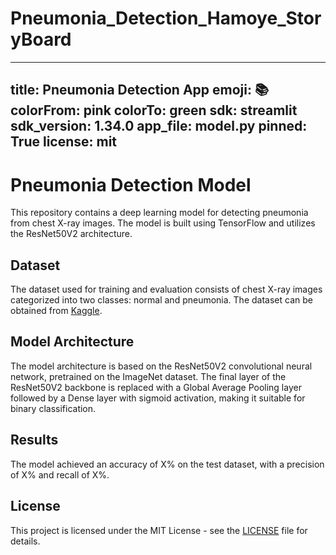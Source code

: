 # Pneumonia_Detection_Hamoye_StoryBoard

---
title: Pneumonia Detection App
emoji: 📚
colorFrom: pink
colorTo: green
sdk: streamlit
sdk_version: 1.34.0
app_file: model.py
pinned: True
license: mit
---

# Pneumonia Detection Model

This repository contains a deep learning model for detecting pneumonia from chest X-ray images. The model is built using TensorFlow and utilizes the ResNet50V2 architecture.

## Dataset

The dataset used for training and evaluation consists of chest X-ray images categorized into two classes: normal and pneumonia. The dataset can be obtained from [Kaggle](https://www.kaggle.com/paultimothymooney/chest-xray-pneumonia).

## Model Architecture

The model architecture is based on the ResNet50V2 convolutional neural network, pretrained on the ImageNet dataset. The final layer of the ResNet50V2 backbone is replaced with a Global Average Pooling layer followed by a Dense layer with sigmoid activation, making it suitable for binary classification.

## Results

The model achieved an accuracy of X% on the test dataset, with a precision of X% and recall of X%.

## License

This project is licensed under the MIT License - see the [LICENSE](LICENSE) file for details.
